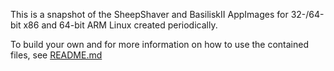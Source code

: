 This is a snapshot of the SheepShaver and BasiliskII AppImages for 32-/64-bit x86 and 64-bit ARM Linux created periodically.

To build your own and for more information on how to use the contained files, see [README.md](https://github.com/Korkman/macemu-appimage-builder/blob/main/README.md)
